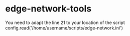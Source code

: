 # edge-network-tools

You need to adapt the line 21 to your location of the script
config.read('/home/username/scripts/edge-network.ini')
